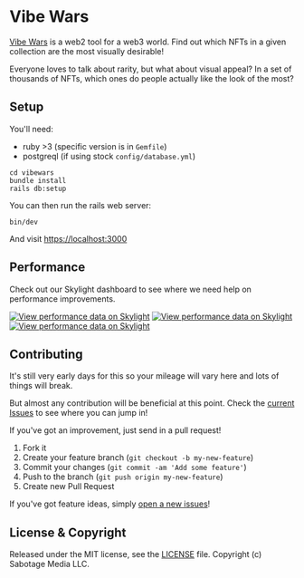 # Vibe Wars

[Vibe Wars](https://vibewars.com) is a web2 tool for a web3 world. Find out which NFTs in a given collection are the most visually desirable!

Everyone loves to talk about rarity, but what about visual appeal? In a set of thousands of NFTs, which ones do people actually like the look of the most?

## Setup

You'll need:

- ruby >3 (specific version is in `Gemfile`)
- postgreql (if using stock `config/database.yml`)

```shell
cd vibewars
bundle install
rails db:setup
```

You can then run the rails web server:

```shell
bin/dev
```

And visit [https://localhost:3000](https://localhost:3000)

## Performance

Check out our Skylight dashboard to see where we need help on performance improvements.

[![View performance data on Skylight](https://badges.skylight.io/problem/WVIgG7lyv4Tx.svg)](https://oss.skylight.io/app/applications/WVIgG7lyv4Tx) [![View performance data on Skylight](https://badges.skylight.io/typical/WVIgG7lyv4Tx.svg)](https://oss.skylight.io/app/applications/WVIgG7lyv4Tx) [![View performance data on Skylight](https://badges.skylight.io/rpm/WVIgG7lyv4Tx.svg)](https://oss.skylight.io/app/applications/WVIgG7lyv4Tx)

## Contributing

It's still very early days for this so your mileage will vary here and lots of things will break.

But almost any contribution will be beneficial at this point. Check the [current Issues](https://github.com/Shpigford/vibewars/issues) to see where you can jump in!

If you've got an improvement, just send in a pull request!

1. Fork it
2. Create your feature branch (`git checkout -b my-new-feature`)
3. Commit your changes (`git commit -am 'Add some feature'`)
4. Push to the branch (`git push origin my-new-feature`)
5. Create new Pull Request

If you've got feature ideas, simply [open a new issues](https://github.com/Shpigford/vibewars/issues/new)!

## License & Copyright

Released under the MIT license, see the [LICENSE](https://github.com/Shpigford/vibewars/blob/main/LICENSE) file. Copyright (c) Sabotage Media LLC.
